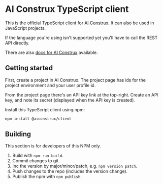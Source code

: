 # AI Construx TypeScript client

This is the official TypeScript client for [AI Construx](https://aiconstrux.com).
It can also be used in JavaScript projects.

If the language you're using isn't supported yet you'll have to call the REST
API directly.

There are also [docs for AI Construx](https://docs.aiconstrux.com/docs)
available.


## Getting started

First, create a project in AI Construx. The project page has ids for the
project environment and your user profile id.

From the project page there's an API key link at the top-right. Create an API
key, and note its secret (displayed when the API key is created).

Install this TypeScript client using npm:

```sh
npm install @aiconstrux/client
```


## Building

This section is for developers of this NPM only.

1. Build with `npm run build`.
2. Commit changes to git.
3. Inc the version by major/minor/patch, e.g. `npm version patch`.
4. Push changes to the repo (includes the version change).
5. Publish the npm with `npm publish`.

